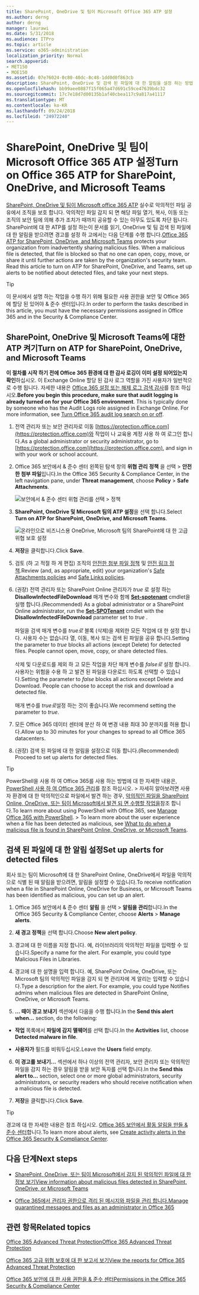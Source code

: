 ```yaml
---
title: SharePoint, OneDrive 및 팀이 Microsoft Office 365 ATP 설정
ms.author: derng
author: derng
manager: laurawi
ms.date: 5/31/2018
ms.audience: ITPro
ms.topic: article
ms.service: o365-administration
localization_priority: Normal
search.appverid:
- MET150
- MOE150
ms.assetid: 07e76024-0c80-40dc-8c48-1dd0d0f863cb
description: SharePoint, OneDrive 및 검색 된 파일에 대 한 알림을 설정 하는 방법을 포함 하 여 팀에 대 한 ATP를 설정 하는 방법에 알아봅니다.
ms.openlocfilehash: bb99aee0887f15f065a47d691c59ce47639bdc32
ms.sourcegitcommit: 17c7e18d7d00135b1af40cbea117c9a817a41117
ms.translationtype: MT
ms.contentlocale: ko-KR
ms.lasthandoff: 09/24/2018
ms.locfileid: "24972240"
---
```

# <a name="turn-on-office-365-atp-for-sharepoint-onedrive-and-microsoft-teams"></a><span data-ttu-id="19dcd-103">SharePoint, OneDrive 및 팀이 Microsoft Office 365 ATP 설정</span><span class="sxs-lookup"><span data-stu-id="19dcd-103">Turn on Office 365 ATP for SharePoint, OneDrive, and Microsoft Teams</span></span>

<span data-ttu-id="19dcd-p101">[SharePoint, OneDrive 및 팀이 Microsoft office 365 ATP](atp-for-spo-odb-and-teams.md) 실수로 악의적인 파일 공유에서 조직을 보호 합니다. 악의적인 파일 감지 되 면 해당 파일 열기, 복사, 이동 또는 조직의 보안 팀에 의해 추가 조치가 때까지 공유할 수 있는 아무도 있도록 차단 됩니다. SharePoint에 대 한 ATP를 설정 하는이 문서를 읽기, OneDrive 및 팀 검색 된 파일에 대 한 알림을 받으려면 경고를 설정 하 고에서는 다음 단계를 수행 합니다.</span><span class="sxs-lookup"><span data-stu-id="19dcd-p101">[Office 365 ATP for SharePoint, OneDrive, and Microsoft Teams](atp-for-spo-odb-and-teams.md) protects your organization from inadvertently sharing malicious files. When a malicious file is detected, that file is blocked so that no one can open, copy, move, or share it until further actions are taken by the organization's security team. Read this article to turn on ATP for SharePoint, OneDrive, and Teams, set up alerts to be notified about detected files, and take your next steps.</span></span> 
  
> [!TIP]
> <span data-ttu-id="19dcd-107">이 문서에서 설명 하는 작업을 수행 하기 위해 필요한 사용 권한을 보안 및 Office 365에 할당 된 있어야 &amp; 준수 센터입니다.</span><span class="sxs-lookup"><span data-stu-id="19dcd-107">In order to perform the tasks described in this article, you must have the necessary permissions assigned in Office 365 and in the Security &amp; Compliance Center.</span></span>
  
## <a name="turn-on-atp-for-sharepoint-onedrive-and-microsoft-teams"></a><span data-ttu-id="19dcd-108">SharePoint, OneDrive 및 Microsoft Teams에 대한 ATP 켜기</span><span class="sxs-lookup"><span data-stu-id="19dcd-108">Turn on ATP for SharePoint, OneDrive, and Microsoft Teams</span></span>

 <span data-ttu-id="19dcd-p102">**이 절차를 시작 하기 전에 Office 365 환경에 대 한 감사 로깅이 이미 설정 되어있는지 확인**하십시오. 이 Exchange Online 할당 된 감사 로그 역할을 가진 사용자가 일반적으로 수행 됩니다. 자세한 내용은 [Office 365 설정 또는 해제 로그 검색 감사](turn-audit-log-search-on-or-off.md)를 참조 하십시오.</span><span class="sxs-lookup"><span data-stu-id="19dcd-p102">**Before you begin this procedure, make sure that audit logging is already turned on for your Office 365 environment**. This is typically done by someone who has the Audit Logs role assigned in Exchange Online. For more information, see [Turn Office 365 audit log search on or off](turn-audit-log-search-on-or-off.md).</span></span>
  
1. <span data-ttu-id="19dcd-112">전역 관리자 또는 보안 관리자로 이동 [https://protection.office.com](https://protection.office.com)와 작업이 나 교육용 계정 사용 하 여 로그인 합니다.</span><span class="sxs-lookup"><span data-stu-id="19dcd-112">As a global administrator or security administrator, go to [https://protection.office.com](https://protection.office.com), and sign in with your work or school account.</span></span>
    
2. <span data-ttu-id="19dcd-113">Office 365 보안에서 &amp; 준수 센터 왼쪽된 탐색 창의 **위협 관리** **정책** 을 선택 \> **안전한 첨부 파일**입니다.</span><span class="sxs-lookup"><span data-stu-id="19dcd-113">In the Office 365 Security &amp; Compliance Center, in the left navigation pane, under **Threat management**, choose **Policy** \> **Safe Attachments**.</span></span>
    
    ![보안에서 &amp; 준수 센터 위협 관리를 선택 \> 정책](media/08849c91-f043-4cd1-a55e-d440c86442f2.png)
  
3. <span data-ttu-id="19dcd-115">**SharePoint, OneDrive 및 Microsoft 팀의 ATP 설정**을 선택 합니다.</span><span class="sxs-lookup"><span data-stu-id="19dcd-115">Select **Turn on ATP for SharePoint, OneDrive, and Microsoft Teams**.</span></span>
    
    ![온라인으로 비즈니스용 OneDrive, Microsoft 팀의 SharePoint에 대 한 고급 위협 보호 설정](media/48cfaace-59cc-4e60-bf86-05ff6b99bdbf.png)
  
4. <span data-ttu-id="19dcd-117">**저장**을 클릭합니다.</span><span class="sxs-lookup"><span data-stu-id="19dcd-117">Click **Save**.</span></span>
    
5. <span data-ttu-id="19dcd-118">검토 (하 고 적절 하 게 편집) 조직의 [안전한 첨부 파일 정책](set-up-atp-safe-attachments-policies.md) 및 [안전 링크 정책](set-up-atp-safe-links-policies.md).</span><span class="sxs-lookup"><span data-stu-id="19dcd-118">Review (and, as appropriate, edit) your organization's [Safe Attachments policies](set-up-atp-safe-attachments-policies.md) and [Safe Links policies](set-up-atp-safe-links-policies.md).</span></span>
    
6. <span data-ttu-id="19dcd-119">(권장) 전역 관리자 또는 SharePoint Online 관리자가 *true* 로 설정 하는 **DisallowInfectedFileDownload** 매개 변수와 함께 **[Set-spotenant](https://docs.microsoft.com/powershell/module/sharepoint-online/Set-SPOTenant?view=sharepoint-ps)** cmdlet을 실행 합니다.</span><span class="sxs-lookup"><span data-stu-id="19dcd-119">(Recommended) As a global administrator or a SharePoint Online administrator, run the **[Set-SPOTenant](https://docs.microsoft.com/powershell/module/sharepoint-online/Set-SPOTenant?view=sharepoint-ps)** cmdlet with the **DisallowInfectedFileDownload** parameter set to  *true*  .</span></span> <br/><br/><span data-ttu-id="19dcd-p103">파일을 검색 매개 변수를 *true로* 블록 (삭제)을 제외한 모든 작업에 대 한 설정 합니다. 사용자 수는 없습니다 열, 이동, 복사 또는 검색 된 파일을 공유 합니다.</span><span class="sxs-lookup"><span data-stu-id="19dcd-p103">Setting the parameter to *true* blocks all actions (except Delete) for detected files. People cannot open, move, copy, or share detected files. </span></span><br/><br/><span data-ttu-id="19dcd-p104">삭제 및 다운로드를 제외 하 고 모든 작업을 차단 매개 변수를 *false로* 설정 합니다. 사용자는 위험을 수용 하 고 발견 된 파일을 다운로드 하도록 선택할 수 있습니다.</span><span class="sxs-lookup"><span data-stu-id="19dcd-p104">Setting the parameter to *false* blocks all actions except Delete and Download. People can choose to accept the risk and download a detected file. </span></span><br/><br/><span data-ttu-id="19dcd-124">매개 변수를 *true로*설정 하는 것이 좋습니다.</span><span class="sxs-lookup"><span data-stu-id="19dcd-124">We recommend setting the parameter to *true*.</span></span> 
   
7. <span data-ttu-id="19dcd-125">모든 Office 365 데이터 센터에 분산 하 여 변경 내용 최대 30 분까지를 허용 합니다.</span><span class="sxs-lookup"><span data-stu-id="19dcd-125">Allow up to 30 minutes for your changes to spread to all Office 365 datacenters.</span></span>
    
8. <span data-ttu-id="19dcd-126">(권장) 검색 된 파일에 대 한 알림을 설정으로 이동 합니다.</span><span class="sxs-lookup"><span data-stu-id="19dcd-126">(Recommended) Proceed to set up alerts for detected files.</span></span>
    
> [!TIP]
> <span data-ttu-id="19dcd-p105">PowerShell을 사용 하 여 Office 365를 사용 하는 방법에 대 한 자세한 내용은, [PowerShell 사용 하 여 Office 365 관리](https://docs.microsoft.com/office365/enterprise/powershell/manage-office-365-with-office-365-powershell)를 참조 하십시오. > 자세히 알아보려면 사용자 환경에 대 한 악의적인으로 파일에서 발견 하는 경우, [악의적인 파일을 SharePoint Online, OneDrive, 또는 팀이 Microsoft에서 발견 되 면 수행할 작업을](https://support.office.com/article/01e902ad-a903-4e0f-b093-1e1ac0c37ad2)참조 합니다.</span><span class="sxs-lookup"><span data-stu-id="19dcd-p105">To learn more about using PowerShell with Office 365, see [Manage Office 365 with PowerShell](https://docs.microsoft.com/office365/enterprise/powershell/manage-office-365-with-office-365-powershell). > To learn more about the user experience when a file has been detected as malicious, see [What to do when a malicious file is found in SharePoint Online, OneDrive, or Microsoft Teams](https://support.office.com/article/01e902ad-a903-4e0f-b093-1e1ac0c37ad2).</span></span> 
  
## <a name="set-up-alerts-for-detected-files"></a><span data-ttu-id="19dcd-129">검색 된 파일에 대 한 알림 설정</span><span class="sxs-lookup"><span data-stu-id="19dcd-129">Set up alerts for detected files</span></span>

<span data-ttu-id="19dcd-130">회사 또는 팀이 Microsoft에 대 한 SharePoint Online, OneDrive에서 파일을 악의적으로 식별 된 때 알림을 받으려면, 알림을 설정할 수 있습니다.</span><span class="sxs-lookup"><span data-stu-id="19dcd-130">To receive notification when a file in SharePoint Online, OneDrive for Business, or Microsoft Teams has been identified as malicious, you can set up an alert.</span></span>
  
1. <span data-ttu-id="19dcd-131">Office 365 보안에서 &amp; 준수 센터 **알림** 을 선택 \> **알림을 관리**합니다.</span><span class="sxs-lookup"><span data-stu-id="19dcd-131">In the Office 365 Security &amp; Compliance Center, choose **Alerts** \> **Manage alerts**.</span></span>
    
2. <span data-ttu-id="19dcd-132">**새 경고 정책**을 선택 합니다.</span><span class="sxs-lookup"><span data-stu-id="19dcd-132">Choose **New alert policy**.</span></span>
    
3. <span data-ttu-id="19dcd-p106">경고에 대 한 이름을 지정 합니다. 예, 라이브러리의 악의적인 파일을 입력할 수 있습니다.</span><span class="sxs-lookup"><span data-stu-id="19dcd-p106">Specify a name for the alert. For example, you could type Malicious Files in Libraries.</span></span>
    
4. <span data-ttu-id="19dcd-p107">경고에 대 한 설명을 입력 합니다. 예, SharePoint Online, OneDrive, 또는 Microsoft 팀의 악의적인 파일을 감지 되 면 관리자에 게 알리는 입력할 수 있습니다.</span><span class="sxs-lookup"><span data-stu-id="19dcd-p107">Type a description for the alert. For example, you could type Notifies admins when malicious files are detected in SharePoint Online, OneDrive, or Microsoft Teams.</span></span>
    
5. <span data-ttu-id="19dcd-137">**... 때이 경고 보내기** 섹션에서 다음을 수행 합니다.</span><span class="sxs-lookup"><span data-stu-id="19dcd-137">In the **Send this alert when...** section, do the following:</span></span> 
    
  - <span data-ttu-id="19dcd-138">**작업** 목록에서 **파일에 감지 맬웨어**를 선택 합니다.</span><span class="sxs-lookup"><span data-stu-id="19dcd-138">In the **Activities** list, choose **Detected malware in file**.</span></span>
    
  - <span data-ttu-id="19dcd-139">**사용자가** 필드를 비워두십시오.</span><span class="sxs-lookup"><span data-stu-id="19dcd-139">Leave the **Users** field empty.</span></span> 
    
6. <span data-ttu-id="19dcd-140">**이 경고를 보내기...** 섹션에서 하나 이상의 전역 관리자, 보안 관리자 또는 악의적인 파일을 감지 하는 경우 알림을 받을 보안 독자를 선택 합니다.</span><span class="sxs-lookup"><span data-stu-id="19dcd-140">In the **Send this alert to...** section, select one or more global administrators, security administrators, or security readers who should receive notification when a malicious file is detected.</span></span> 
    
7. <span data-ttu-id="19dcd-141">**저장**을 클릭합니다.</span><span class="sxs-lookup"><span data-stu-id="19dcd-141">Click **Save**.</span></span>
    
> [!TIP]
> <span data-ttu-id="19dcd-142">경고에 대 한 자세한 내용은 참조 하십시오. [Office 365 보안에서 활동 알림을 만들 &amp; 준수 센터](create-activity-alerts.md)합니다.</span><span class="sxs-lookup"><span data-stu-id="19dcd-142">To learn more about alerts, see [Create activity alerts in the Office 365 Security &amp; Compliance Center](create-activity-alerts.md).</span></span> 
  
## <a name="next-steps"></a><span data-ttu-id="19dcd-143">다음 단계</span><span class="sxs-lookup"><span data-stu-id="19dcd-143">Next steps</span></span>

- [<span data-ttu-id="19dcd-144">SharePoint, OneDrive, 또는 팀이 Microsoft에서 감지 된 악의적인 파일에 대 한 정보 보기</span><span class="sxs-lookup"><span data-stu-id="19dcd-144">View information about malicious files detected in SharePoint, OneDrive, or Microsoft Teams</span></span>](malicious-files-detected-in-spo-odb-or-teams.md)
    
- [<span data-ttu-id="19dcd-145">Office 365에서 관리자 권한으로 격리 된 메시지와 파일을 관리 합니다.</span><span class="sxs-lookup"><span data-stu-id="19dcd-145">Manage quarantined messages and files as an administrator in Office 365</span></span>](manage-quarantined-messages-and-files.md)
    
## <a name="related-topics"></a><span data-ttu-id="19dcd-146">관련 항목</span><span class="sxs-lookup"><span data-stu-id="19dcd-146">Related topics</span></span>

[<span data-ttu-id="19dcd-147">Office 365 Advanced Threat Protection</span><span class="sxs-lookup"><span data-stu-id="19dcd-147">Office 365 Advanced Threat Protection</span></span>](office-365-atp.md)
  
[<span data-ttu-id="19dcd-148">Office 365 고급 위협 보호에 대 한 보고서 보기</span><span class="sxs-lookup"><span data-stu-id="19dcd-148">View the reports for Office 365 Advanced Threat Protection</span></span>](view-reports-for-atp.md)
  
[<span data-ttu-id="19dcd-149">Office 365 보안에 대 한 사용 권한을 &amp; 준수 센터</span><span class="sxs-lookup"><span data-stu-id="19dcd-149">Permissions in the Office 365 Security &amp; Compliance Center</span></span>](permissions-in-the-security-and-compliance-center.md)
  

